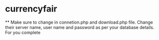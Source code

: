 # currencyfair
** Make sure to change in connetion.php and download.php file. Change their server name, user name and password as per your database details.
For you complete
